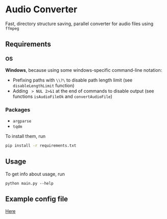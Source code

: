 # Audio Converter

Fast, directory structure saving, parallel converter for audio files using `ffmpeg`

## Requirements

### OS

**Windows**, because using some windows-specific command-line notation:

* Prefixing paths with `\\?\` to disable path length limit (see `disableLengthLimit` function)
* Adding ` > NUL 2>&1` at the end of commands to disable output (see functions `isAudioFileOk` and `convertAudioFile`)

### Packages

* `argparse`
* `tqdm`

To install them, run

```bash
pip install -r requirements.txt
```

## Usage

To get info about usage, run

```
python main.py --help
```

## Example config file

[Here](default_config.json)
